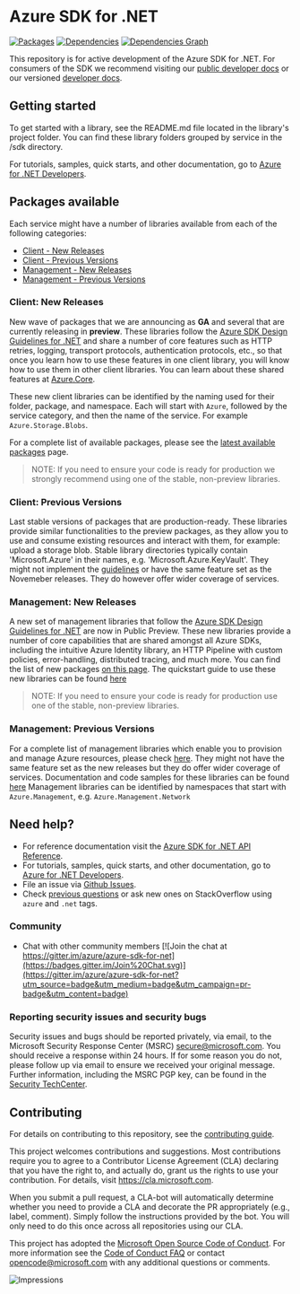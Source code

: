 # Azure SDK for .NET

[![Packages](https://img.shields.io/badge/packages-latest-blue.svg)](https://azure.github.io/azure-sdk/releases/latest/dotnet.html) [![Dependencies](https://img.shields.io/badge/dependency-report-blue.svg)](https://azuresdkartifacts.blob.core.windows.net/azure-sdk-for-net/dependencies/dependencies.html) [![Dependencies Graph](https://img.shields.io/badge/dependency-graph-blue.svg)](https://azuresdkartifacts.blob.core.windows.net/azure-sdk-for-net/dependencies/InterdependencyGraph.html)

This repository is for active development of the Azure SDK for .NET. For consumers of the SDK we recommend visiting our [public developer docs](https://docs.microsoft.com/en-us/dotnet/azure/) or our versioned [developer docs](https://azure.github.io/azure-sdk-for-net).

## Getting started

To get started with a library, see the README.md file located in the library's project folder. You can find these library folders grouped by service in the /sdk directory.

For tutorials, samples, quick starts, and other documentation, go to [Azure for .NET Developers](https://docs.microsoft.com/en-us/dotnet/azure/).

## Packages available
Each service might have a number of libraries available from each of the following categories:
* [Client - New Releases](#Client-New-Releases)
* [Client - Previous Versions](#Client-Previous-Versions)
* [Management - New Releases](#Management-New-Releases)
* [Management - Previous Versions](#Management-Previous-Versions)

### Client: New Releases

New wave of packages that we are announcing as **GA** and several that are currently releasing in **preview**. These libraries follow the [Azure SDK Design Guidelines for .NET](https://azure.github.io/azure-sdk/dotnet/guidelines/) and share a number of core features such as HTTP retries, logging, transport protocols, authentication protocols, etc., so that once you learn how to use these features in one client library, you will know how to use them in other client libraries. You can learn about these shared features at [Azure.Core](sdk/core/Azure.Core/README.md).

These new client libraries can be identified by the naming used for their folder, package, and namespace. Each will start with `Azure`, followed by the service category, and then the name of the service. For example `Azure.Storage.Blobs`. 

For a complete list of available packages, please see the [latest available packages](https://azure.github.io/azure-sdk/releases/latest/dotnet.html) page.

> NOTE: If you need to ensure your code is ready for production we strongly recommend using one of the stable, non-preview libraries.

### Client: Previous Versions

Last stable versions of packages that are production-ready. These libraries provide similar functionalities to the preview packages, as they allow you to use and consume existing resources and interact with them, for example: upload a storage blob. Stable library directories typically contain 'Microsoft.Azure' in their names, e.g. 'Microsoft.Azure.KeyVault'. They might not implement the [guidelines](https://azure.github.io/azure-sdk/dotnet_introduction.html) or have the same feature set as the Novemeber releases. They do however offer wider coverage of services.

### Management: New Releases
A new set of management libraries that follow the [Azure SDK Design Guidelines for .NET](https://azure.github.io/azure-sdk/dotnet_introduction.html) are now in Public Preview. These new libraries provide a number of core capabilities that are shared amongst all Azure SDKs, including the intuitive Azure Identity library, an HTTP Pipeline with custom policies, error-handling, distributed tracing, and much more. 
You can find the list of new packages [on this page](https://azure.github.io/azure-sdk/releases/latest/dotnet.html). The quickstart guide to use these new libraries can be found [here](https://)

> NOTE: If you need to ensure your code is ready for production use one of the stable, non-preview libraries.

### Management: Previous Versions
For a complete list of management libraries which enable you to provision and manage Azure resources, please check [here](https://azure.github.io/azure-sdk/releases/latest/all/dotnet.html). They might not have the same feature set as the new releases but they do offer wider coverage of services. Documentation and code samples for these libraries can be found [here](https://azure.github.io/azure-sdk-for-net)
Management libraries can be identified by namespaces that start with `Azure.Management`, e.g. `Azure.Management.Network`

## Need help?

* For reference documentation visit the [Azure SDK for .NET API Reference](http://aka.ms/net-docs).
* For tutorials, samples, quick starts, and other documentation, go to [Azure for .NET Developers](https://docs.microsoft.com/en-us/dotnet/azure/).
* File an issue via [Github Issues](https://github.com/Azure/azure-sdk-for-net/issues/new/choose).
* Check [previous questions](https://stackoverflow.com/questions/tagged/azure+.net) or ask new ones on StackOverflow using `azure` and `.net` tags.

### Community

* Chat with other community members [![Join the chat at https://gitter.im/azure/azure-sdk-for-net](https://badges.gitter.im/Join%20Chat.svg)](https://gitter.im/azure/azure-sdk-for-net?utm_source=badge&utm_medium=badge&utm_campaign=pr-badge&utm_content=badge)

### Reporting security issues and security bugs

Security issues and bugs should be reported privately, via email, to the Microsoft Security Response Center (MSRC) <secure@microsoft.com>. You should receive a response within 24 hours. If for some reason you do not, please follow up via email to ensure we received your original message. Further information, including the MSRC PGP key, can be found in the [Security TechCenter](https://www.microsoft.com/msrc/faqs-report-an-issue).

## Contributing
For details on contributing to this repository, see the [contributing guide](CONTRIBUTING.md).

This project welcomes contributions and suggestions. Most contributions require you to agree to a Contributor License Agreement (CLA) declaring that you have the right to, and actually do, grant us the rights to use your contribution. For details, visit
https://cla.microsoft.com.

When you submit a pull request, a CLA-bot will automatically determine whether you need to provide a CLA and decorate the PR appropriately (e.g., label, comment). Simply follow the instructions provided by the bot. You will only need to do this once across all repositories using our CLA.

This project has adopted the [Microsoft Open Source Code of Conduct](https://opensource.microsoft.com/codeofconduct/). For more information see the [Code of Conduct FAQ](https://opensource.microsoft.com/codeofconduct/faq/) or contact [opencode@microsoft.com](mailto:opencode@microsoft.com) with any additional questions or comments.

![Impressions](https://azure-sdk-impressions.azurewebsites.net/api/impressions/azure-sdk-for-net%2FREADME.png)
